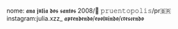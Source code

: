 nome: 𝖆𝖓𝖆 𝖏𝖚𝖑𝖎𝖆 𝖉𝖔𝖘 𝖘𝖆𝖓𝖙𝖔𝖘
2008/💋
𝚙𝚛𝚞𝚎𝚗𝚝𝚘𝚙𝚘𝚕𝚒𝚜/pr🇧🇷
instagram:julia.xzz_
𝖆𝖕𝖗𝖊𝖓𝖉𝖊𝖓𝖉𝖔/𝖊𝖛𝖔𝖑𝖚𝖎𝖓𝖉𝖔/𝖈𝖗𝖊𝖘𝖈𝖊𝖓𝖉𝖔
